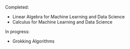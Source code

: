 Completed:
- Linear Algebra for Machine Learning and Data Science
- Calculus for Machine Learning and Data Science

In progress:
- Grokking Algorithms